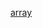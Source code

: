 [array](https://github.com/creativeCodingART2210Fall2019Section2/Purvis_Liza__ART2210_Fall2019/blob/master/Exercises/array/CUPCAKEINDEX.html)

